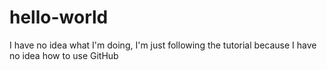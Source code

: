 # hello-world
I have no idea what I'm doing, I'm just following the tutorial because I have no idea how to use GitHub
